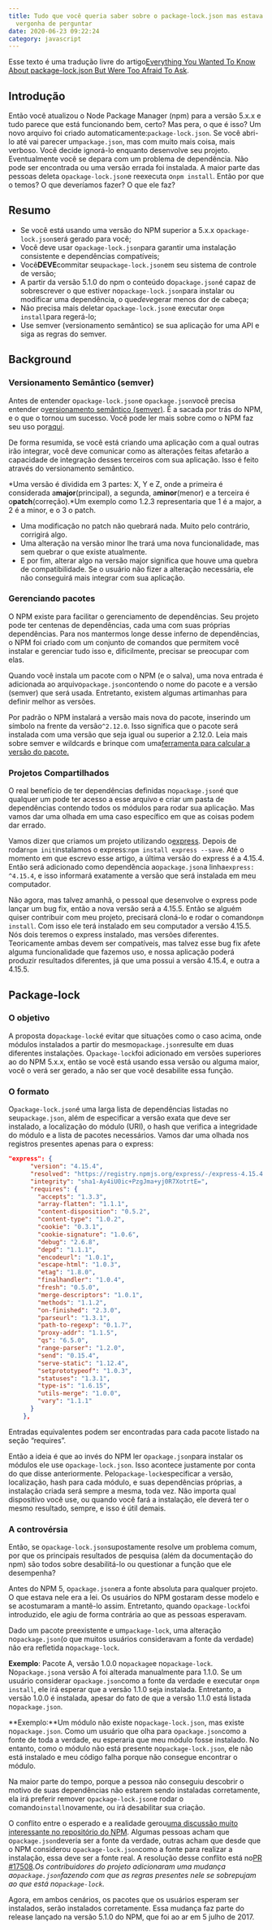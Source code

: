 ```yaml
---
title: Tudo que você queria saber sobre o package-lock.json mas estava com
  vergonha de perguntar
date: 2020-06-23 09:22:24
category: javascript
---
```

Esse texto é uma tradução livre do artigo[Everything You Wanted To Know About package-lock.json But Were Too Afraid To Ask](https://medium.com/coinmonks/everything-you-wanted-to-know-about-package-lock-json-b81911aa8ab8).

## Introdução

Então você atualizou o Node Package Manager (npm) para a versão 5.x.x e tudo parece que está funcionando bem, certo? Mas pera, o que é isso? Um novo arquivo foi criado automaticamente:`package-lock.json`. Se você abri-lo até vai parecer um`package.json`, mas com muito mais coisa, mais verboso. Você decide ignorá-lo enquanto desenvolve seu projeto. Eventualmente você se depara com um problema de dependência. Não pode ser encontrada ou uma versão errada foi instalada. A maior parte das pessoas deleta o`package-lock.json`e reexecuta o`npm install`. Então por que o temos? O que deveríamos fazer? O que ele faz?

## Resumo

* Se você está usando uma versão do NPM superior a 5.x.x o`package-lock.json`será gerado para você;
* Você deve usar o`package-lock.json`para garantir uma instalação consistente e dependências compatíveis;
* Você**DEVE**commitar seu`package-lock.json`em seu sistema de controle de versão;
* A partir da versão 5.1.0 do npm o conteúdo do`package.json`é capaz de sobrescrever o que estiver no`package-lock.json`para instalar ou modificar uma dependência, o que*deve*gerar menos dor de cabeça;
* Não precisa mais deletar o`package-lock.json`e executar o`npm install`para regerá-lo;
* Use semver (versionamento semântico) se sua aplicação for uma API e siga as regras do semver.

## Background

### Versionamento Semântico (semver)

Antes de entender o`package-lock.json`e o`package.json`você precisa entender o[versionamento semântico (semver)](http://semver.org/). É a sacada por trás do NPM, e o que o tornou um sucesso. Você pode ler mais sobre como o NPM faz seu uso por[aqui](http://blog.npmjs.org/post/162134793605/why-use-semver).

De forma resumida, se você está criando uma aplicação com a qual outras irão integrar, você deve comunicar como as alterações feitas afetarão a capacidade de integração desses terceiros com sua aplicação. Isso é feito através do versionamento semântico.

*Uma versão é dividida em 3 partes: X, Y e Z, onde a primeira é considerada a**major**(principal), a segunda, a**minor**(menor) e a terceira é o**patch**(correção).*Um exemplo como 1.2.3 representaria que 1 é a major, a 2 é a minor, e o 3 o patch.

* Uma modificação no patch não quebrará nada. Muito pelo contrário, corrigirá algo.
* Uma alteração na versão minor lhe trará uma nova funcionalidade, mas sem quebrar o que existe atualmente.
* E por fim, alterar algo na versão major significa que houve uma quebra de compatibilidade. Se o usuário não fizer a alteração necessária, ele não conseguirá mais integrar com sua aplicação.

### Gerenciando pacotes

O NPM existe para facilitar o gerenciamento de dependências. Seu projeto pode ter centenas de dependências, cada uma com suas próprias dependências. Para nos mantermos longe desse inferno de dependências, o NPM foi criado com um conjunto de comandos que permitem você instalar e gerenciar tudo isso e, dificilmente, precisar se preocupar com elas.

Quando você instala um pacote com o NPM (e o salva), uma nova entrada é adicionada ao arquivo`package.json`contendo o nome do pacote e a versão (semver) que será usada. Entretanto, existem algumas artimanhas para definir melhor as versões.

Por padrão o NPM instalará a versão mais nova do pacote, inserindo um símbolo na frente da versão`^2.12.0`. Isso significa que o pacote será instalada com uma versão que seja igual ou superior a 2.12.0. Leia mais sobre semver e wildcards e brinque com uma[ferramenta para calcular a versão do pacote.](http://blog.npmjs.org/post/115305091285/introducing-the-npm-semantic-version-calculator)

### Projetos Compartilhados

O real benefício de ter dependências definidas no`package.json`é que qualquer um pode ter acesso a esse arquivo e criar um pasta de dependências contendo todos os módulos para rodar sua aplicação. Mas vamos dar uma olhada em uma caso específico em que as coisas podem dar errado.

Vamos dizer que criamos um projeto utilizando o[express](http://Mas%20vamos%20dar%20uma%20olhada%20em%20uma%20maneira%20espec%C3%ADfica%20em%20que%20as%20coisas%20podem%20dar%20errado./). Depois de rodar`npm init`instalamos o express:`npm install express --save`. Até o momento em que escrevo esse artigo, a última versão do express é a 4.15.4. Então será adicionado como dependência ao`package.json`a linha`express: ^4.15.4`, e isso informará exatamente a versão que será instalada em meu computador.

Não agora, mas talvez amanhã, o pessoal que desenvolve o express pode lançar um bug fix, então a nova versão será a 4.15.5. Então se alguém quiser contribuir com meu projeto, precisará cloná-lo e rodar o comando`npm install`. Com isso ele terá instalado em seu computador a versão 4.15.5. Nós dois teremos o express instalado, mas versões diferentes. Teoricamente ambas devem ser compatíveis, mas talvez esse bug fix afete alguma funcionalidade que fazemos uso, e nossa aplicação poderá produzir resultados diferentes, já que uma possui a versão 4.15.4, e outra a 4.15.5.

## Package-lock

### O objetivo

A proposta do`package-lock`é evitar que situações como o caso acima, onde módulos instalados a partir do mesmo`package.json`resulte em duas diferentes instalações. O`package-lock`foi adicionado em versões superiores ao do NPM 5.x.x, então se você está usando essa versão ou alguma maior, você o verá ser gerado, a não ser que você desabilite essa função.

### O formato

O`package-lock.json`é uma larga lista de dependências listadas no seu`package.json`, além de especificar a versão exata que deve ser instalado, a localização do módulo (URI), o hash que verifica a integridade do módulo e a lista de pacotes necessários. Vamos dar uma olhada nos registros presentes apenas para o express:

```json
"express": {
      "version": "4.15.4",
      "resolved": "https://registry.npmjs.org/express/-/express-4.15.4.tgz",
      "integrity": "sha1-Ay4iU0ic+PzgJma+yj0R7XotrtE=",
      "requires": {
        "accepts": "1.3.3",
        "array-flatten": "1.1.1",
        "content-disposition": "0.5.2",
        "content-type": "1.0.2",
        "cookie": "0.3.1",
        "cookie-signature": "1.0.6",
        "debug": "2.6.8",
        "depd": "1.1.1",
        "encodeurl": "1.0.1",
        "escape-html": "1.0.3",
        "etag": "1.8.0",
        "finalhandler": "1.0.4",
        "fresh": "0.5.0",
        "merge-descriptors": "1.0.1",
        "methods": "1.1.2",
        "on-finished": "2.3.0",
        "parseurl": "1.3.1",
        "path-to-regexp": "0.1.7",
        "proxy-addr": "1.1.5",
        "qs": "6.5.0",
        "range-parser": "1.2.0",
        "send": "0.15.4",
        "serve-static": "1.12.4",
        "setprototypeof": "1.0.3",
        "statuses": "1.3.1",
        "type-is": "1.6.15",
        "utils-merge": "1.0.0",
        "vary": "1.1.1"
      }
    },
```

Entradas equivalentes podem ser encontradas para cada pacote listado na seção “requires”.

Então a ideia é que ao invés do NPM ler o`package.json`para instalar os módulos ele use o`package-lock.json`. Isso acontece justamente por conta do que disse anteriormente. Pelo`package-lock`especificar a versão, localização, hash para cada módulo, e suas dependências próprias, a instalação criada será sempre a mesma, toda vez. Não importa qual dispositivo você use, ou quando você fará a instalação, ele deverá ter o mesmo resultado, sempre, e isso é útil demais.

### A controvérsia

Então, se o`package-lock.json`supostamente resolve um problema comum, por que os principais resultados de pesquisa (além da documentação do npm) são todos sobre desabilitá-lo ou questionar a função que ele desempenha?

Antes do NPM 5, o`package.json`era a fonte absoluta para qualquer projeto. O que estava nele era a lei. Os usuários do NPM gostaram desse modelo e se acostumaram a mantê-lo assim. Entretanto, quando o`package-lock`foi introduzido, ele agiu de forma contrária ao que as pessoas esperavam.

Dado um pacote preexistente e um`package-lock`, uma alteração no`package.json`(o que muitos usuários consideravam a fonte da verdade) não era refletida no`package-lock`.

**Exemplo**: Pacote A, versão 1.0.0 no`package`e no`package-lock`. No`package.json`a versão A foi alterada manualmente para 1.1.0. Se um usuário considerar o`package.json`como a fonte da verdade e executar o`npm install`, ele irá esperar que a versão 1.1.0 seja instalada. Entretanto, a versão 1.0.0 é instalada, apesar do fato de que a versão 1.1.0 está listada no`package.json`.

**Exemplo:**Um módulo não existe no`package-lock.json`, mas existe no`package.json`. Como um usuário que olha para o`package.json`como a fonte de toda a verdade, eu esperaria que meu módulo fosse instalado. No entanto, como o módulo não está presente no`package-lock.json`, ele não está instalado e meu código falha porque não consegue encontrar o módulo.

Na maior parte do tempo, porque a pessoa não conseguiu descobrir o motivo de suas dependências não estarem sendo instaladas corretamente, ela irá preferir remover o`package-lock.json`e rodar o comando`install`novamente, ou irá desabilitar sua criação.

O conflito entre o esperado e a realidade gerou[uma discussão muito interessante no repositório do NPM](https://github.com/npm/npm/issues/16866). Algumas pessoas acham que o`package.json`deveria ser a fonte da verdade, outras acham que desde que o NPM considerou o`package-lock.json`como a fonte para realizar a instalação, essa deve ser a fonte real. A resolução desse conflito está no[PR #17508](https://github.com/npm/npm/pull/17508).*Os contribuidores do projeto adicionaram uma mudança ao`package.json`fazendo com que as regras presentes nele se sobrepujam ao que está no`package-lock`.*

Agora, em ambos cenários, os pacotes que os usuários esperam ser instalados, serão instalados corretamente. Essa mudança faz parte do release lançado na versão 5.1.0 do NPM, que foi ao ar em 5 julho de 2017.
